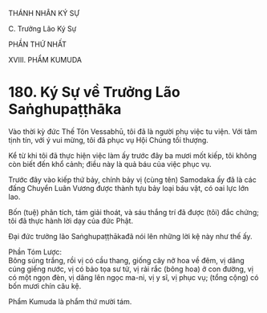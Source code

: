 THÁNH NHÂN KÝ SỰ

C. Trưởng Lão Ký Sự

PHẦN THỨ NHẤT

XVIII. PHẨM KUMUDA

# 180. Ký Sự về Trưởng Lão Saṅghupaṭṭhāka

Vào thời kỳ đức Thế Tôn Vessabhū, tôi đã là người phụ việc tu viện. Với tâm tịnh tín, với ý vui mừng, tôi đã phục vụ Hội Chúng tối thượng.

Kể từ khi tôi đã thực hiện việc làm ấy trước đây ba mươi mốt kiếp, tôi không còn biết đến khổ cảnh; điều này là quả báu của việc phục vụ.

Trước đây vào kiếp thứ bảy, chính bảy vị (cùng tên) Samodaka ấy đã là các đấng Chuyển Luân Vương được thành tựu bảy loại báu vật, có oai lực lớn lao.

Bốn (tuệ) phân tích, tám giải thoát, và sáu thắng trí đã được (tôi) đắc chứng; tôi đã thực hành lời dạy của đức Phật.

Đại đức trưởng lão Saṅghupaṭṭhākađã nói lên những lời kệ này như thế ấy.

Phần Tóm Lược:  
Bông súng trắng, rồi vị có cầu thang, giống cây nở hoa về đêm, vị dâng cúng giếng nước, vị có bảo tọa sư tử, vị rải rắc (bông hoa) ở con đường, vị có một ngọn đèn, vị dâng lên ngọc ma-ni, vị y sĩ, vị phục vụ; (tổng cộng) có bốn mươi chín câu kệ.

Phẩm Kumuda là phẩm thứ mười tám.
